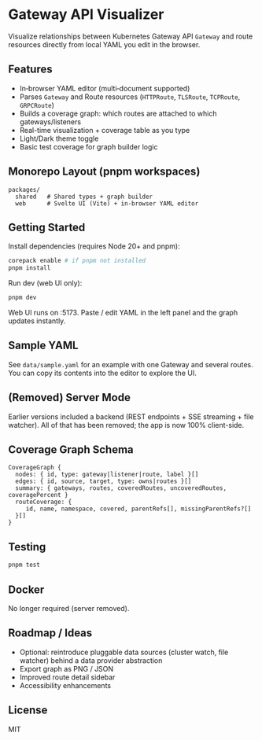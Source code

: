 # Gateway API Visualizer

Visualize relationships between Kubernetes Gateway API `Gateway` and route resources directly from local YAML you edit in the browser.

## Features

- In‑browser YAML editor (multi‑document supported)
- Parses `Gateway` and Route resources (`HTTPRoute`, `TLSRoute`, `TCPRoute`, `GRPCRoute`)
- Builds a coverage graph: which routes are attached to which gateways/listeners
- Real-time visualization + coverage table as you type
- Light/Dark theme toggle
- Basic test coverage for graph builder logic

## Monorepo Layout (pnpm workspaces)

```text
packages/
  shared   # Shared types + graph builder
  web      # Svelte UI (Vite) + in-browser YAML editor
```

## Getting Started

Install dependencies (requires Node 20+ and pnpm):

```bash
corepack enable # if pnpm not installed
pnpm install
```

Run dev (web UI only):

```bash
pnpm dev
```
 
Web UI runs on :5173. Paste / edit YAML in the left panel and the graph updates instantly.

## Sample YAML

See `data/sample.yaml` for an example with one Gateway and several routes. You can copy its contents into the editor to explore the UI.

## (Removed) Server Mode

Earlier versions included a backend (REST endpoints + SSE streaming + file watcher). All of that has been removed; the app is now 100% client-side.

## Coverage Graph Schema

```text
CoverageGraph {
  nodes: { id, type: gateway|listener|route, label }[]
  edges: { id, source, target, type: owns|routes }[]
  summary: { gateways, routes, coveredRoutes, uncoveredRoutes, coveragePercent }
  routeCoverage: {
     id, name, namespace, covered, parentRefs[], missingParentRefs?[]
  }[]
}
```

## Testing

```bash
pnpm test
```

## Docker

No longer required (server removed).

## Roadmap / Ideas

- Optional: reintroduce pluggable data sources (cluster watch, file watcher) behind a data provider abstraction
- Export graph as PNG / JSON
- Improved route detail sidebar
- Accessibility enhancements

 
## License

MIT

